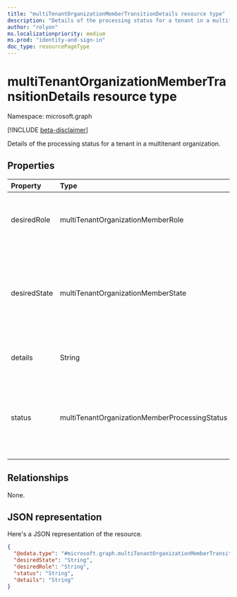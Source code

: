```yaml
---
title: "multiTenantOrganizationMemberTransitionDetails resource type"
description: "Details of the processing status for a tenant in a multitenant organization."
author: "rolyon"
ms.localizationpriority: medium
ms.prod: "identity-and-sign-in"
doc_type: resourcePageType
---
```


# multiTenantOrganizationMemberTransitionDetails resource type

Namespace: microsoft.graph

[!INCLUDE [beta-disclaimer](../../includes/beta-disclaimer.md)]

Details of the processing status for a tenant in a multitenant organization.

## Properties
|Property|Type|Description|
|:---|:---|:---|
|desiredRole|multiTenantOrganizationMemberRole|Role of the tenant in the multitenant organization. The possible values are: `owner`, `member`, `unknownFutureValue`.|
|desiredState|multiTenantOrganizationMemberState|State of the tenant in the multitenant organization currently being processed. The possible values are: `pending`, `active`, `removed`, `unknownFutureValue`. Read-only.|
|details|String|Details that explain the processing status if any. Read-only.|
|status|multiTenantOrganizationMemberProcessingStatus|Processing state of the asynchronous job. The possible values are: `notStarted`, `running`, `succeeded`, `failed`, `unknownFutureValue`. Read-only.|

## Relationships
None.

## JSON representation
Here's a JSON representation of the resource.
<!-- {
  "blockType": "resource",
  "@odata.type": "microsoft.graph.multiTenantOrganizationMemberTransitionDetails"
}
-->
``` json
{
  "@odata.type": "#microsoft.graph.multiTenantOrganizationMemberTransitionDetails",
  "desiredState": "String",
  "desiredRole": "String",
  "status": "String",
  "details": "String"
}
```

